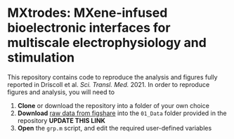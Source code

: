 # MXtrodes: MXene-infused bioelectronic interfaces for multiscale electrophysiology and stimulation

This repository contains code to reproduce the analysis and figures fully reported in Driscoll et al. *Sci. Transl. Med.* 2021. In order to reproduce figures and analysis, you will need to 

1. **Clone** or download the repository into a folder of your own choice
2. **Download** [raw data from figshare](https://doi.org/10.6084/m9.figshare.13007840) into the `01_Data` folder provided in the repository **UPDATE THIS LINK**
3. **Open** the `grp.m` script, and edit the required user-defined variables
